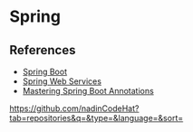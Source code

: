 # Spring


## References

- [Spring Boot](https://spring.io/)
- [Spring Web Services](https://docs.spring.io/spring-ws/site/upgrading.html)
- [Mastering Spring Boot Annotations](https://medium.com/@wensenma/mastering-spring-boot-annotations-85c54d9bb768)


https://github.com/nadinCodeHat?tab=repositories&q=&type=&language=&sort=